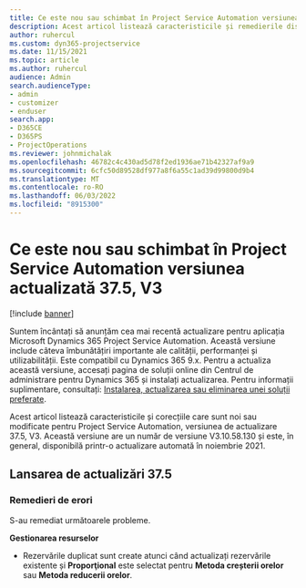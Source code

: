 ```yaml
---
title: Ce este nou sau schimbat în Project Service Automation versiunea actualizată 37.5, V3
description: Acest articol listează caracteristicile și remedierile disponibile în Microsoft Dynamics 365 Project Service Automation, versiunea de actualizare 37.5, V3.
author: ruhercul
ms.custom: dyn365-projectservice
ms.date: 11/15/2021
ms.topic: article
ms.author: ruhercul
audience: Admin
search.audienceType:
- admin
- customizer
- enduser
search.app:
- D365CE
- D365PS
- ProjectOperations
ms.reviewer: johnmichalak
ms.openlocfilehash: 46782c4c430ad5d78f2ed1936ae71b42327af9a9
ms.sourcegitcommit: 6cfc50d89528df977a8f6a55c1ad39d99800d9b4
ms.translationtype: MT
ms.contentlocale: ro-RO
ms.lasthandoff: 06/03/2022
ms.locfileid: "8915300"
---
```

# <a name="whats-new-or-changed-in-project-service-automation-update-release-375-v3"></a>Ce este nou sau schimbat în Project Service Automation versiunea actualizată 37.5, V3

[!include [banner](../includes/psa-now-project-operations.md)]

Suntem încântați să anunțăm cea mai recentă actualizare pentru aplicația Microsoft Dynamics 365 Project Service Automation. Această versiune include câteva îmbunătățiri importante ale calității, performanței și utilizabilității. Este compatibil cu Dynamics 365 9.x. Pentru a actualiza această versiune, accesați pagina de soluții online din Centrul de administrare pentru Dynamics 365 și instalați actualizarea. Pentru informații suplimentare, consultați: [Instalarea, actualizarea sau eliminarea unei soluții preferate](/power-platform/admin/install-remove-preferred-solution).

Acest articol listează caracteristicile și corecțiile care sunt noi sau modificate pentru Project Service Automation, versiunea de actualizare 37.5, V3. Această versiune are un număr de versiune V3.10.58.130 și este, în general, disponibilă printr-o actualizare automată în noiembrie 2021.

## <a name="update-release-375"></a>Lansarea de actualizări 37.5

### <a name="bug-fixes"></a>Remedieri de erori

S-au remediat următoarele probleme.

**Gestionarea resurselor**
- Rezervările duplicat sunt create atunci când actualizați rezervările existente și **Proporţional** este selectat pentru **Metoda creșterii orelor** sau **Metoda reducerii orelor**.
